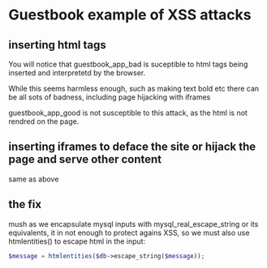 # Guestbook example of XSS attacks

## inserting html tags
You will notice that guestbook_app_bad is suceptible to html tags being inserted and interpretetd by the browser.

While this seems harmless enough, such as making text bold etc there can be all sots of badness, including page hijacking with iframes

guestbook_app_good is not susceptible to this attack, as the html is not rendred on the page.

## inserting iframes to deface the site or hijack the page and serve other content
same as above

## the fix

mush as we encapsulate mysql inputs with mysql_real_escape_string or its equivalents, it in not enough to protect agains XSS, so we must also use htmlentities() to escape html in the input:

```php
$message = htmlentities($db->escape_string($message));
```